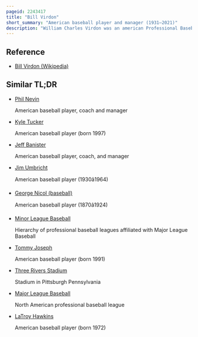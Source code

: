 ```yaml
---
pageid: 2243417
title: "Bill Virdon"
short_summary: "American baseball player and manager (1931–2021)"
description: "William Charles Virdon was an american Professional Baseball Outfielder, Manager, and Coach in Major League Baseball. Virdon played in MLB for the St. Louis Cardinals and Pittsburgh Pirates from 1955 through 1965 and in 1968. He served as a Coach for the Pirates and Houston Astros, and managed the Pirates, Astros, New York Yankees, and Montreal Expos."
---
```


## Reference

- [Bill Virdon (Wikipedia)](https://en.wikipedia.org/?curid=2243417)

## Similar TL;DR

- [Phil Nevin](/tldr/en/phil-nevin)

  American baseball player, coach and manager

- [Kyle Tucker](/tldr/en/kyle-tucker)

  American baseball player (born 1997)

- [Jeff Banister](/tldr/en/jeff-banister)

  American baseball player, coach, and manager

- [Jim Umbricht](/tldr/en/jim-umbricht)

  American baseball player (1930â1964)

- [George Nicol (baseball)](/tldr/en/george-nicol-baseball)

  American baseball player (1870â1924)

- [Minor League Baseball](/tldr/en/minor-league-baseball)

  Hierarchy of professional baseball leagues affiliated with Major League Baseball

- [Tommy Joseph](/tldr/en/tommy-joseph)

  American baseball player (born 1991)

- [Three Rivers Stadium](/tldr/en/three-rivers-stadium)

  Stadium in Pittsburgh Pennsylvania

- [Major League Baseball](/tldr/en/major-league-baseball)

  North American professional baseball league

- [LaTroy Hawkins](/tldr/en/latroy-hawkins)

  American baseball player (born 1972)
